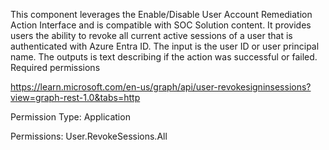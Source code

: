 This component leverages the Enable/Disable User Account Remediation Action Interface and is compatible with SOC Solution content.  It provides users the ability to revoke all current active sessions of a user that is authenticated with Azure Entra ID.  The input is the user ID or user principal name.  The outputs is text describing if the action was successful or failed.
Required permissions

https://learn.microsoft.com/en-us/graph/api/user-revokesigninsessions?view=graph-rest-1.0&tabs=http

Permission Type: Application

Permissions: User.RevokeSessions.All